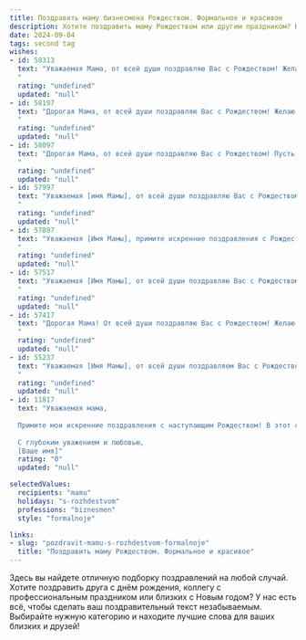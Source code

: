 ```yaml
---
title: Поздравить маму бизнесмена Рождеством. Формальное и красивое
description: Хотите поздравить маму Рождеством или другим праздником? Наш ИИ создаст незабываемое поздравление, а вы обязательно выделитесь среди других.  
date: 2024-09-04
tags: second tag
wishes:
- id: 58313
  text: "Уважаемая Мама, от всей души поздравляю Вас с Рождеством! Желаю Вам в этот светлый праздник душевного тепла, крепкого здоровья, благополучия в делах и исполнения всех желаний. Пусть Рождество принесет в Вашу жизнь мир, радость и любовь!
  "
  rating: "undefined"
  updated: "null"
- id: 58197
  text: "Дорогая Мама, от всей души поздравляю Вас с Рождеством! Желаю Вам в этот светлый праздник мира, душевного спокойствия и благополучия. Пусть этот Новый год принесет Вам здоровье, удачу в бизнесе и множество счастливых моментов, проведенных в кругу семьи.
  "
  rating: "undefined"
  updated: "null"
- id: 58097
  text: "Дорогая Мама, от всей души поздравляю Вас с Рождеством! Пусть этот светлый праздник наполнит Ваш дом радостью, теплом и любовью. Желаю Вам крепкого здоровья, успехов в бизнесе и исполнения всех Ваших желаний.
  "
  rating: "undefined"
  updated: "null"
- id: 57997
  text: "Уважаемая [имя Мамы], от всей души поздравляю Вас с Рождеством! Желаю Вам в этот светлый праздник благополучия, семейного тепла и крепкого здоровья. Пусть Рождество принесет Вам множество радостных событий, удачу в делах и мир в душе.
  "
  rating: "undefined"
  updated: "null"
- id: 57897
  text: "Уважаемая [Имя Мамы], примите искренние поздравления с Рождеством! Желаю Вам в этот светлый праздник душевного тепла, семейного благополучия и процветания в бизнесе. Пусть Рождество принесет в Вашу жизнь мир, любовь и радость!
  "
  rating: "undefined"
  updated: "null"
- id: 57517
  text: "Уважаемая [Имя Мамы], от всей души поздравляю Вас с Рождеством! Желаю Вам светлого праздника, наполненного  радостью, теплом и любовью близких. Пусть этот Рождественский период станет для Вас временем исполнения желаний, новых начинаний и благополучия во всем.
  "
  rating: "undefined"
  updated: "null"
- id: 57417
  text: "Дорогая Мама! От всей души поздравляю Вас с Рождеством! Желаю Вам крепкого здоровья, благополучия, успехов в бизнесе и душевного покоя в новом году. Пусть Рождество принесет в Ваш дом тепло, радость и свет!
  "
  rating: "undefined"
  updated: "null"
- id: 55237
  text: "Уважаемая [Имя Мамы], от всей души поздравляем Вас с Рождеством! Желаем Вам в этом светлом празднике тепла, уюта, семейного благополучия и неиссякаемой энергии в Ваших бизнес-проектах. Пусть Новый год принесет только приятные сюрпризы и удачу во всех начинаниях.
  "
  rating: "undefined"
  updated: "null"
- id: 11817
  text: "Уважаемая мама,
  
  Примите мои искренние поздравления с наступающим Рождеством! В этот светлый и радостный праздник хочу пожелать Вам благополучия, успехов в Вашем деловом пути и процветания. Пусть этот праздник принесет в Ваш дом тепло и уют, а также вдохновение на новые достижения.
  
  С глубоким уважением и любовью,
  [Ваше имя]"
  rating: "0"
  updated: "null"

selectedValues:
  recipients: "mamu"
  holidays: "s-rozhdestvom"
  professions: "biznesmen"
  style: "formalnoje"

links:
- slug: "pozdravit-mamu-s-rozhdestvom-formalnoje"
  title: "Поздравить маму Рождеством. Формальное и красивое"
---
```


Здесь вы найдете отличную подборку поздравлений на любой случай. 
Хотите поздравить друга с днём рождения, коллегу с профессиональным праздником или близких с Новым годом? У нас есть всё, чтобы сделать ваш поздравительный текст незабываемым. Выбирайте нужную категорию и находите лучшие слова для ваших близких и друзей!

